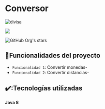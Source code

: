 # Conversor 

![divisa](https://github.com/PabloFernandez16/Conversor/assets/132314817/7a7f27c8-af7f-468b-961a-00477e5ccbd8)

<p align="left">
  <img src="https://img.shields.io/badge/STATUS-TERMINADO-brightgreen">
</p>

![GitHub Org's stars](https://img.shields.io/github/stars/camilafernanda?style=social)

## :hammer:Funcionalidades del proyecto

- `Funcionalidad 1`: Convertir monedas-
- `Funcionalidad 2`: Convertir distancias- 

## ✔️:Tecnologías utilizadas

**Java 8**
